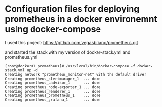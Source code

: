 # Configuration files for deploying prometheus in a docker environemnt using docker-compose

I used this project: https://github.com/vegasbrianc/prometheus.git

and started the stack with my version of docker-stack.yml and prometheus.yml

```
[root@docker01 prometheus]# /usr/local/bin/docker-compose -f docker-stack.yml up -d
Creating network "prometheus_monitor-net" with the default driver
Creating prometheus_alertmanager_1  ... done
Creating prometheus_cadvisor_1      ... done
Creating prometheus_node-exporter_1 ... done
Creating prometheus_renderer_1      ... done
Creating prometheus_prometheus_1    ... done
Creating prometheus_grafana_1       ... done
```
